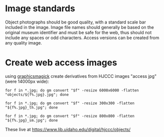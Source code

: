 # Image standards

Object photographs should be good quality, with a standard scale bar included in the image.
Image file names should generally be based on the original museum identifier and must be safe for the web, thus should not include any spaces or odd characters.
Access versions can be created from any quality image.

# Create web access images

using [graphicsmagick](http://www.graphicsmagick.org/) create derivatives from HJCCC images "access jpg" (were 14000px wide):

`for f in *.jpg; do gm convert "$f" -resize 6000x6000 -flatten "objects/${f%.jpg}.jpg"; done`

`for f in *.jpg; do gm convert "$f" -resize 300x300 -flatten "${f%.jpg}_th.jpg"; done`

`for f in *.jpg; do gm convert "$f" -resize 800x800 -flatten "${f%.jpg}_sm.jpg"; done`

These live at https://www.lib.uidaho.edu/digital/hjccc/objects/
